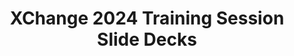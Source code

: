 ---
title: XChange 2024 Training Session Slide Decks
redirect_to: https://drive.google.com/file/d/1MA6qcikDt0AecJ8RXyIFSqn7NVg3or7j/view?usp=sharing
redirect_from: 
  - /XC24FaciTS1SlideDeck
  - /xc24facits1slidedeck
---